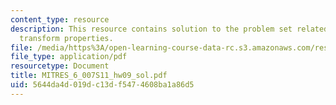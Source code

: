 ```yaml
---
content_type: resource
description: This resource contains solution to the problem set related to Fourier
  transform properties.
file: /media/https%3A/open-learning-course-data-rc.s3.amazonaws.com/res-6-007-signals-and-systems-spring-2011/5644da4d019dc13df5474608ba1a86d5_MITRES_6_007S11_hw09_sol.pdf
file_type: application/pdf
resourcetype: Document
title: MITRES_6_007S11_hw09_sol.pdf
uid: 5644da4d-019d-c13d-f547-4608ba1a86d5
---
```

